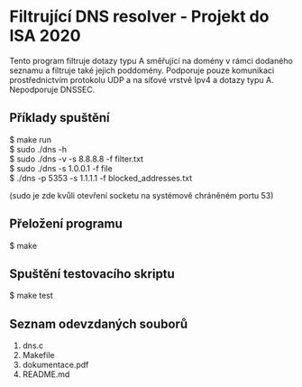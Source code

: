 # Filtrující DNS resolver - Projekt do ISA 2020
Tento program filtruje dotazy typu A směřující na domény v rámci dodaného seznamu a filtruje také jejich poddomény. Podporuje pouze komunikaci prostřednictvím protokolu UDP a na síťové vrstvě Ipv4 a dotazy typu A. Nepodporuje DNSSEC.

## Příklady spuštění

$ make run        
$ sudo ./dns -h       
$ sudo ./dns -v -s 8.8.8.8 -f filter.txt             
$ sudo ./dns -s 1.0.0.1 -f file           
$ ./dns -p 5353 -s 1.1.1.1 -f blocked_addresses.txt               
             
(sudo je zde kvůli otevření socketu na systémově chráněném portu 53)              

## Přeložení programu

$ make

## Spuštění testovacího skriptu

$ make test

## Seznam odevzdaných souborů
1. dns.c
2. Makefile
3. dokumentace.pdf
4. README.md